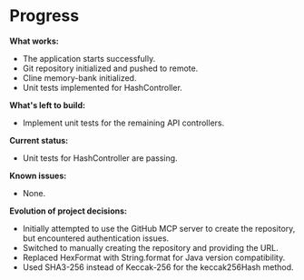 # Progress

**What works:**

*   The application starts successfully.
*   Git repository initialized and pushed to remote.
*   Cline memory-bank initialized.
*   Unit tests implemented for HashController.

**What's left to build:**

*   Implement unit tests for the remaining API controllers.

**Current status:**

*   Unit tests for HashController are passing.

**Known issues:**

*   None.

**Evolution of project decisions:**

*   Initially attempted to use the GitHub MCP server to create the repository, but encountered authentication issues.
*   Switched to manually creating the repository and providing the URL.
*   Replaced HexFormat with String.format for Java version compatibility.
*   Used SHA3-256 instead of Keccak-256 for the keccak256Hash method.

